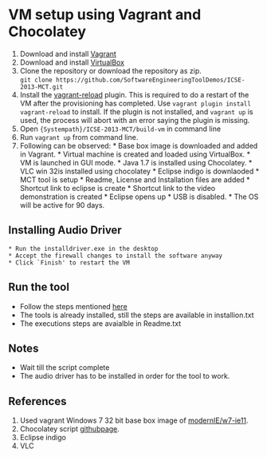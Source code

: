 # VM setup using Vagrant and Chocolatey
  1. Download and install [Vagrant](https://www.vagrantup.com/downloads.html)
  2. Download and install [VirtualBox](https://www.virtualbox.org/wiki/Downloads)
  3. Clone the repository or download the repository as zip. <br>
     `git clone https://github.com/SoftwareEngineeringToolDemos/ICSE-2013-MCT.git`
  4. Install the [vagrant-reload](https://github.com/aidanns/vagrant-reload) plugin. This is required to do a restart of the VM after the provisioning has completed. Use `vagrant plugin install vagrant-reload` to install. If the plugin is not installed, and `vagrant up` is used, the process will abort with an error saying the plugin is missing. 
  5. Open `{Systempath}/ICSE-2013-MCT/build-vm` in command line
  6. Run `vagrant up` from command line.
  7. Following can be observed:
    * Base box image is downloaded and added in Vagrant.
    * Virtual machine is created and loaded using VirtualBox.
    * VM is launched in GUI mode.
    * Java 1.7 is installed using Chocolatey.
    * VLC win 32is installed using chocolatey
    * Eclipse indigo is downlaoded
    * MCT tool is setup
    * Readme, License and Installation files are added
    * Shortcut link to eclipse is create
    * Shortcut link to the video demonstration is created
    * Eclipse opens up
    * USB is disabled. 
    * The OS will be active for 90 days.

## Installing Audio Driver
    * Run the installdriver.exe in the desktop
    * Accept the firewall changes to install the software anyway
    * Click `Finish' to restart the VM
    
## Run the tool 
  * Follow the steps mentioned [here](https://github.com/SoftwareEngineeringToolDemos/ICSE-2013-MCT)
  * The tools is already installed, still the steps are available in installion.txt
  * The executions steps are avaialble in Readme.txt

## Notes
  * Wait till the script complete
  * The audio driver has to be installed in order for the tool to work.  

## References
  1. Used vagrant Windows 7 32 bit base box image of [modernIE/w7-ie11](https://atlas.hashicorp.com/modernIE/boxes/w7-ie11).
  2. Chocolatey script [githubpage](https://github.com/chocolatey/choco/wiki/Installation#command-line).
  3. Eclipse indigo
  4. VLC
